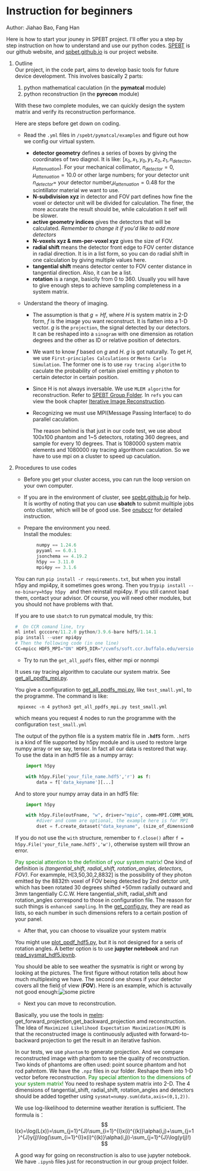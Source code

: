 # Instruction for beginners
Author: Jiahao Bao, Fang Han

Here is how to start your jouney in SPEBT project. I'll offer you a step by step instruction on how to understand and use our python codes. [SPEBT](https://github.com/spebt) is our github website, and [spbet.github.io](https://spebt.github.io) is our project website.


1. Outline    
    Our project, in the code part, aims to develop basic tools for future device development. This involves basically 2 parts: 

    1. python mathematical caculation (in the __pymatcal__ module)
    2. python reconstruction (in the __pyrecon__ module) 

    With these two complete modules, we can quickly design the system matrix and verify its reconstruction performance.
    

    Here are steps before get down on coding.
    
    - Read the `.yml` files in `/spebt/pymatcal/examples` and figure out how we config our virtual system. 
      * **detector geometry** defines a series of boxes by giving the coordinates of two diagnol. It is like: $[x_0,x_1,y_0,y_1,z_0,z_1,n_{detector},\mu_{attenuation}]$. For your mechanical collimator, $n_{detector}=0,\mu_{attenuation}=10.0$ or other large numbers; for your detector unit $n_
{detector}=$ your detector number,$\mu_
{attenuation}=0.48$ for the scintillator material we want to use.   
      * **N-subdivision xyz** in detector and FOV part defines how fine the voxel or detector unit will be divided for calculation. The finer, the more accurate the result should be, while calculation it self will be slower. 
      * **active geometry indices** gives the detectors that will be calculated. *Remember to change it if you'd like to add more detectors*    
      * **N-voxels xyz & mm-per-voxel xyz** gives the size of FOV.
      * **radial shift** means the detector front edge to FOV center distance in radial direction. It is in a list form, so you can do radial shift in one calculation by giving multiple values here.
      * **tangential shift** means detector center to FOV center distance in tangential direction. Also, it can be a list.
      *  **rotation** is a range, basiclly from 0 to 360. Usually you will have to give enough steps to achieve sampling completeness in a system matrix.

     - Understand the theory of imaging. 
        - The assumption is that $g=Hf$, where $H$ is system matrix in 2-D form, $f$ is the image you want reconstruct. It is flatten into a 1-D vector. $g$ is the `projection`, the signal detected by our detectors. It can be reshaped into a `sinogram` with one dimension as rotation degrees and the other as ID or relative position of detectors.
        - We want to know $f$ based on $g$ and $H$. $g$ is got naturally. To get $H$, we use `First-principles Calculations` or `Mento Carlo Simulation`. The former one is to use `ray tracing algorithm` to caculate the probability of certain pixel emitting $\gamma$ photon to certain detector in certain position.
        - Since H is not always inversable. We use `MLEM algorithm` for reconstruction. Refer to [SPEBT Group Folder](https://buffalo.app.box.com/s/8igfmj3s0k3k2sye6y2szqkh5tf1kaj8). In `refs` you can view the book chapter [Iterative Image Reconstruction](https://buffalo.app.box.com/s/8igfmj3s0k3k2sye6y2szqkh5tf1kaj8/file/1095150674546).

        -  Recognizing we must use MPI(Message Passing Interface) to do parallel caculation.  
     
             The reason behind is that just in our code test, we use about 100x100 phantom and 1~5 detectors, rotating 360 degrees, and sample for every 10 degrees. That is 1080000 system matrix elements and 1080000 ray tracing algorithom caculation. So we have to use mpi on a cluster to speed up caculation.

1.  Procedures to use codes
    - Before you get your cluster access, you can run the loop version on your own computer.

    - If you are in the environment of cluster, see [spebt.github.io](https://spebt.github.io) for help.   
        It is worthy of noting that you can use __sbatch__ to submit muiltiple jobs onto cluster, which will be of good use. See [onubccr](https://github.com/spebt/onubccr) for detailed instruction.

    - Prepare the environment you need.   
     Install the modules:    
    ```     python   
            numpy == 1.24.6     
            pyyaml == 6.0.1   
            jsonchema == 4.19.2  
            h5py == 3.11.0     
            mpi4py == 3.1.6      
    ```
    You can run `pip install -r requirements.txt`, but when you install h5py and mpi4py, it sometimes goes wrong. Then you try`pip install --no-binary=h5py h5py `  and then reinstall mpi4py. If you still cannot load them, contact your advisor. Of course, you will need other modules, but you should not have problems with that.    

    If you are to use `sbatch` to run pymatcal module, try this:

    ```Python
    #  On CCR comand line, try
    ml intel gcccore/11.2.0 python/3.9.6-bare hdf5/1.14.1
    pip install --user mpi4py
    # Then the following code (in one line)
    CC=mpicc HDF5_MPI="ON" HDF5_DIR="/cvmfs/soft.ccr.buffalo.edu/versions/2023.01/easybuild/software/avx512/MPI/intel/2022.0.1/impi/2021.5.0/hdf5/1.14.1" pip install --user --no-binary=h5py h5py  
    ```

    - Try to run the `get_all_ppdfs` files, either mpi or nonmpi
  
    It uses ray tracing algorithm to caculate our system matrix.
    See [get_all_ppdfs_mpi.py](/../examples/get_all_ppdfs_mpi.py).

    You give a configuration to [get_all_ppdfs_mpi.py](/../examples/get_all_ppdfs_mpi), like `test_small.yml`, to the programme. The command is like:

         mpiexec -n 4 python3 get_all_ppdfs_mpi.py test_small.yml

    which means you request 4 nodes to run the programme with the configuration `test_small.yml`

    The output of the python file is a system matrix file in __`.hdf5`__ form. `.hdf5` is a kind of file supported by h5py module and is used to restore large numpy array or we say, tensor. In fact all our data is restored that way. To use the data in an hdf5 file as a numpy array:
    ```python
        import h5py

        with h5py.File('your_file_name.hdf5','r') as f:
            data = f['data_keyname'][...]
    ```
    And to store your numpy array data in an hdf5 file:
    ```python
        import h5py

        with h5py.File(outFname, "w", driver="mpio", comm=MPI.COMM_WORLD) as f:
            #diver and comm are optional, the example here is for MPI
            dset = f.create_dataset("data_keyname", (size_of_dimension0,size_of_dimension1,size_of_dimension2), dtype = np.float64)
    ``` 
    If you do not use the `with` structure, remember to `f.close()` after `f = h5py.File('your_file_name.hdf5','w')`, otherwise system will throw an error.

    <span style="color:green">Pay special attention to the definition of your system matrix!</span> One kind of definition is *(tangential_shift, radial_shift, rotation_angles, detectors, FOV)*. For exammple, H[3,50,30,2,8832] is the possibility of the$\gamma$ photon emitted by the 8832th voxel of FOV being detected by 2nd detctor unit, which has been rotated 30 degrees shifted +50mm radially outward and 3mm tangentially C.C.W. Here tangential_shift, radial_shift and rotation_angles correspond to those in configuration file. The reason for such things is `enhanced sampling`. In the [get_config.py](spebt/pymatcal/pymatcal/get_config.py), they are read as lists, so each number in such dimensions refers to a certain postion of your panel.

    - After that, you can choose to visualize your system matrix

    You might use [plot_ppdf_hdf5.py](../examples/plot_ppdf_hdf5.py), but it is not designed for a seris of rotation angles. A better option is to use __jupyter notebook__ and run [read_sysmat_hdf5.ipynb](../examples/read_sysmat_hdf5.ipynb). 

    You should be able to see weather the sysmatrix is right or wrong by looking at the pictures. The first figure without rotation tells about how much multiplexing we have. The second one shows if your detector covers all the field of view (__FOV__). Here is an example, which is actuvally not good enough:![some pictire](./mdfiles/certain_sysmat.png)

    - Next you can move to reconstrcution.      
    
    Basically, you use the tools in [melm](spebt/pyrecon/pyrecon/mlem): get_forward_projection,get_backward_projection amd reconstruction. The Idea of `Maximized Likelihood Expectation Maximization(MLEM)` is that the reconstructed image is continuously adjusted with forward-to-backward projection to get the result in an iterative fashion. 


    In our tests, we use `phantom` to generate projection. And we compare reconstructed image with phantom to see the quality of reconstruction. Two kinds of phantoms are often used: point source phantom and hot rod pahntom. We have the `.npz` files in our folder. Reshape them into 1-D vector before reconstruction.
    <span style="color:green">Pay special attention to the dimensions of your system matrix!</span> You need to reshape system matrix into 2-D. The 4 dimensions of tangential_shift, radial_shift, rotation_angles and detectors should be added together using `sysmat=numpy.sum(data,axis=(0,1,2))`.     

    We use log-likelihood to determine weather iteration is sufficient. The formula is：
    $$
    l(x)=\log(L(x))=\sum_{j=1}^{J}\sum_{i=1}^{I}x(i)^{(k)}\alpha(i,j)+\sum_{j=1}^{J}y(j)\log(\sum_{i=1}^{I}x(i)^{(k)}\alpha(i,j))-\sum_{j=1}^{J}\log(y(j)!)
    $$

    A good way for going on reconstruction is also to use jupyter notebook. We have `.ipynb` files just for reconstruction in our group project folder. 
    

   
    
